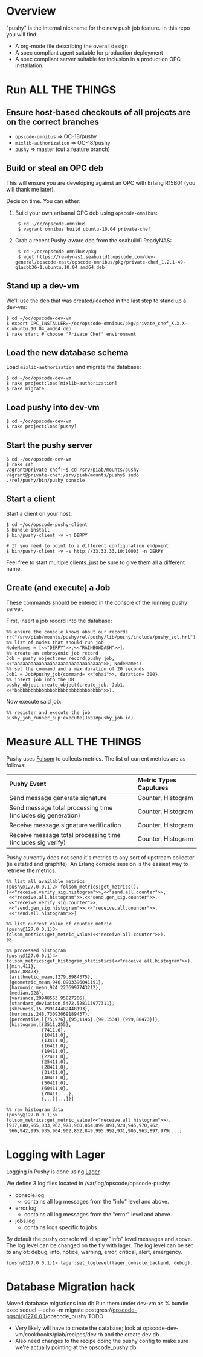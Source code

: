 Overview
========

"pushy" is the internal nickname for the new push job feature. In this repo you
will find:

* A org-mode file describing the overall design
* A spec compliant agent suitable for production deployment
* A spec compliant server suitable for inclusion in a production OPC installation.

Run ALL THE THINGS
==================

## Ensure host-based checkouts of all projects are on the correct branches

* `opscode-omnibus` => OC-18/pushy
* `mixlib-authorization` => OC-18/pushy
* `pushy` => master (cut a feature branch)

## Build or steal an OPC deb

This will ensure you are developing against an OPC with Erlang R15B01 (you will
thank me later).

Decision time.  You can either:

1. Build your own artisanal OPC deb using `opscode-omnibus`:

        $ cd ~/oc/opscode-omnibus
        $ vagrant omnibus build ubuntu-10.04 private-chef

2. Grab a recent Pushy-aware deb from the seabuild1 ReadyNAS:

        $ cd ~/oc/opscode-omnibus/pkg
        $ wget https://readynas1.seabuild1.opscode.com/dev-general/opscode-east/opscode-omnibus/pkg/private-chef_1.2.1-49-g1acbb36-1.ubuntu.10.04_amd64.deb

## Stand up a dev-vm

We'll use the deb that was created/leached in the last step to stand up a dev-vm:

    $ cd ~/oc/opscode-dev-vm
    $ export OPC_INSTALLER=~/oc/opscode-omnibus/pkg/private_chef_X.X.X-X.ubuntu.10.04_amd64.deb
    $ rake start # choose 'Private Chef' environment

## Load the new database schema

Load `mixlib-authorization` and migrate the database:

    $ cd ~/oc/opscode-dev-vm
    $ rake project:load[mixlib-authorization]
    $ rake migrate

## Load pushy into dev-vm

    $ cd ~/oc/opscode-dev-vm
    $ rake project:load[pushy]

## Start the pushy server

    $ cd ~/oc/opscode-dev-vm
    $ rake ssh
    vagrant@private-chef:~$ cd /srv/piab/mounts/pushy
    vagrant@private-chef:/srv/piab/mounts/pushy$ sudo ./rel/pushy/bin/pushy console

## Start a client

Start a client on your host:

    $ cd ~/oc/opscode-pushy-client
    $ bundle install
    $ bin/pushy-client -v -n DERPY

    # If you need to point to a different configuration endpoint:
    $ bin/pushy-client -v -s http://33.33.33.10:10003 -n DERPY

Feel free to start multiple clients..just be sure to give them all a
different name.

## Create (and execute) a Job

These commands should be entered in the console of the running pushy server.

First, insert a job record into the database:

    %% ensure the console knows about our records
    rr("/srv/piab/mounts/pushy/rel/pushy/lib/pushy/include/pushy_sql.hrl").
    %% list of nodes that should run job
    NodeNames = [<<"DERPY">>,<<"RAINBOWDASH">>].
    %% create an embroyonic job record
    Job = pushy_object:new_record(pushy_job, <<"aaaaaaaaaaaaaaaaaaaaaaaaaaaaaaaa">>, NodeNames).
    %% set the command and a max duration of 20 seconds
    Job1 = Job#pushy_job{command= <<"ohai">>, duration= 300}.
    %% insert job into the DB
    pushy_object:create_object(create_job, Job1, <<"bbbbbbbbbbbbbbbbbbbbbbbbbbbbbbbb">>).

Now execute said job:

    %% register and execute the job
    pushy_job_runner_sup:execute(Job1#pushy_job.id).

Measure ALL THE THINGS
======================

Pushy uses [Folsom](https://github.com/boundary/folsom) to collects metrics.  The
list of current metrics are as follows:

| Pushy Event                                                  | Metric Types Caputures |
|:-------------------------------------------------------------|:-----------------------|
| Send message generate signature                              | Counter, Histogram     |
| Send message total processing time (includes sig generation) | Counter, Histogram     |
| Receive message signature verification                       | Counter, Histogram     |
| Receive message total processing time (includes sig verify)  | Counter, Histogram     |

Pushy currently does not send it's metrics to any sort of upstream collector (ie
estatsd and graphite).  An Erlang console session is the easiest way to retrieve
the metrics.

    %% list all available metrics
    (pushy@127.0.0.1)2> folsom_metrics:get_metrics().
    [<<"receive.verify_sig.histogram">>,<<"send.all.counter">>,
     <<"receive.all.histogram">>,<<"send.gen_sig.counter">>,
     <<"receive.verify_sig.counter">>,
     <<"send.gen_sig.histogram">>,<<"receive.all.counter">>,
     <<"send.all.histogram">>]

    %% list current value of counter metric
    (pushy@127.0.0.1)3> folsom_metrics:get_metric_value(<<"receive.all.counter">>).
    98

    %% processed histogram
    (pushy@127.0.0.1)4> folsom_metrics:get_histogram_statistics(<<"receive.all.histogram">>).
    [{min,411},
     {max,88473},
     {arithmetic_mean,1279.8984375},
     {geometric_mean,946.0903396041191},
     {harmonic_mean,924.2236997743212},
     {median,928},
     {variance,29948563.95827206},
     {standard_deviation,5472.528113977311},
     {skewness,15.799144482448193},
     {kurtosis,248.73093069189437},
     {percentile,[{75,976},{95,1146},{99,1534},{999,88473}]},
     {histogram,[{3511,255},
                 {7411,0},
                 {10411,0},
                 {13411,0},
                 {16411,0},
                 {19411,0},
                 {22411,0},
                 {25411,0},
                 {28411,0},
                 {31411,0},
                 {40411,0},
                 {50411,0},
                 {60411,0},
                 {70411,...},
                 {...}|...]}]

    %% raw histogram data
    (pushy@127.0.0.1)5> folsom_metrics:get_metric_value(<<"receive.all.histogram">>).
    [917,880,965,833,962,978,960,864,899,891,928,945,970,962,
     966,942,995,935,904,902,852,849,995,992,931,905,963,897,979|...]


Logging with Lager
=================

Logging in Pushy is done using [Lager](https://github.com/basho/lager).

We define 3 log files located in /var/log/opscode/opscode-pushy:

* console.log
    * contains all log messages from the "info" level and above.
* error.log
    * contains all log messages from the "error" level and above.
* jobs.log
    * contains logs specific to jobs.

By default the pushy console will display "info" level messages and above. The
log level can be changed on the fly with lager. The log level can be set to any
of: debug, info, notice, warning, error, critical, alert, emergency.

    (pushy@127.0.0.1)1> lager:set_loglevel(lager_console_backend, debug).


Database Migration hack
=======================
Moved database migrations into db
Run them under dev-vm as
% bundle exec sequel --echo -m migrate postgres://opscode-pgsql@127.0.0.1/opscode_pushy
TODO
* Very likely will have to create the database; look at
   opscode-dev-vm/cookbooks/piab/recipes/dev.rb and the create dev db
* Also need changes to the recipe doing the pushy config to make sure we're
  actually pointing at the opscode_pushy db.

